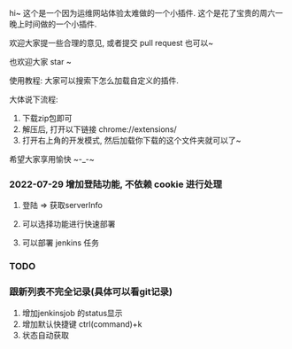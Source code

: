 hi~
这个是一个因为运维网站体验太难做的一个小插件.
这个是花了宝贵的周六一晚上时间做的一个小插件.

欢迎大家提一些合理的意见, 或者提交 pull request 也可以~

也欢迎大家 star ~

使用教程: 大家可以搜索下怎么加载自定义的插件.

大体说下流程:
1. 下载zip包即可
2. 解压后, 打开以下链接 chrome://extensions/
3. 打开右上角的开发模式, 然后加载你下载的这个文件夹就可以了~

希望大家享用愉快 ~-_-~

### 2022-07-29 增加登陆功能, 不依赖 cookie 进行处理

1. 登陆 => 获取serverInfo

2. 可以选择功能进行快速部署

3. 可以部署 jenkins 任务

### TODO


### 跟新列表不完全记录(具体可以看git记录)
1. 增加jenkinsjob 的status显示
2. 增加默认快捷键 ctrl(command)+k
3. 状态自动获取

